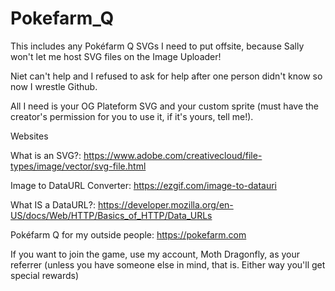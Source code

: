 # Pokefarm_Q
This includes any Pokéfarm Q SVGs I need to put offsite, because Sally won't let me host SVG files on the Image Uploader! 

Niet can't help and I refused to ask for help after one person didn't know so now I wrestle Github.

All I need is your OG Plateform SVG and your custom sprite (must have the creator's permission for you to use it, if it's yours, tell me!).

Websites

What is an SVG?: https://www.adobe.com/creativecloud/file-types/image/vector/svg-file.html

Image to DataURL Converter: https://ezgif.com/image-to-datauri

What IS a DataURL?: https://developer.mozilla.org/en-US/docs/Web/HTTP/Basics_of_HTTP/Data_URLs

Pokéfarm Q for my outside people: https://pokefarm.com

If you want to join the game, use my account, Moth Dragonfly, as your referrer (unless you have someone else in mind, that is. Either way you'll get special rewards)
